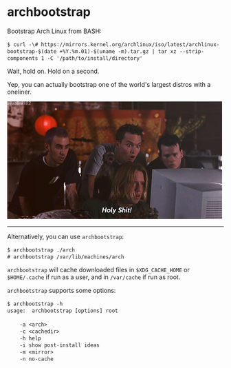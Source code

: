 archbootstrap
=============

Bootstrap Arch Linux from BASH:

	$ curl -\# https://mirrors.kernel.org/archlinux/iso/latest/archlinux-bootstrap-$(date +%Y.%m.01)-$(uname -m).tar.gz | tar xz --strip-components 1 -C '/path/to/install/directory'

Wait, hold on. Hold on a second.

Yep, you can actually bootstrap one of the world's largest distros with a oneliner.

![Holy Shit!](media/jg8ZYsmN3ywJq.gif)

---

Alternatively, you can use `archbootstrap`:

	$ archbootstrap ./arch
	# archbootstrap /var/lib/machines/arch

`archbootstrap` will cache downloaded files in `$XDG_CACHE_HOME` or `$HOME/.cache` if run as a user, and in `/var/cache` if run as root.

`archbootstrap` supports some options:

	$ archbootstrap -h
	usage:	archbootstrap [options] root

		-a <arch>
		-c <cachedir>
		-h help
		-i show post-install ideas
		-m <mirror>
		-n no-cache
